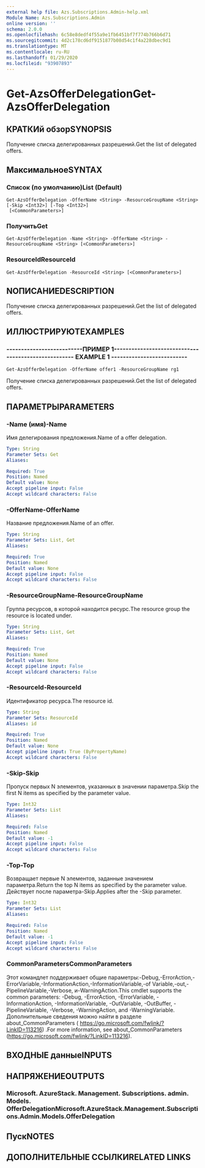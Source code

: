 ```yaml
---
external help file: Azs.Subscriptions.Admin-help.xml
Module Name: Azs.Subscriptions.Admin
online version: ''
schema: 2.0.0
ms.openlocfilehash: 6c58e8dedf4f55a9e1fb6451bf7f774b766b6d71
ms.sourcegitcommit: 4d2c178cd6df9151877b08d54c1f4a228dbec9d1
ms.translationtype: MT
ms.contentlocale: ru-RU
ms.lasthandoff: 01/29/2020
ms.locfileid: "93907893"
---
```

# <span data-ttu-id="0f18a-101">Get-AzsOfferDelegation</span><span class="sxs-lookup"><span data-stu-id="0f18a-101">Get-AzsOfferDelegation</span></span>

## <span data-ttu-id="0f18a-102">КРАТКИй обзор</span><span class="sxs-lookup"><span data-stu-id="0f18a-102">SYNOPSIS</span></span>
<span data-ttu-id="0f18a-103">Получение списка делегированных разрешений.</span><span class="sxs-lookup"><span data-stu-id="0f18a-103">Get the list of delegated offers.</span></span>

## <span data-ttu-id="0f18a-104">Максимальное</span><span class="sxs-lookup"><span data-stu-id="0f18a-104">SYNTAX</span></span>

### <span data-ttu-id="0f18a-105">Список (по умолчанию)</span><span class="sxs-lookup"><span data-stu-id="0f18a-105">List (Default)</span></span>
```
Get-AzsOfferDelegation -OfferName <String> -ResourceGroupName <String> [-Skip <Int32>] [-Top <Int32>]
 [<CommonParameters>]
```

### <span data-ttu-id="0f18a-106">Получить</span><span class="sxs-lookup"><span data-stu-id="0f18a-106">Get</span></span>
```
Get-AzsOfferDelegation -Name <String> -OfferName <String> -ResourceGroupName <String> [<CommonParameters>]
```

### <span data-ttu-id="0f18a-107">ResourceId</span><span class="sxs-lookup"><span data-stu-id="0f18a-107">ResourceId</span></span>
```
Get-AzsOfferDelegation -ResourceId <String> [<CommonParameters>]
```

## <span data-ttu-id="0f18a-108">NОПИСАНИЕ</span><span class="sxs-lookup"><span data-stu-id="0f18a-108">DESCRIPTION</span></span>
<span data-ttu-id="0f18a-109">Получение списка делегированных разрешений.</span><span class="sxs-lookup"><span data-stu-id="0f18a-109">Get the list of delegated offers.</span></span>

## <span data-ttu-id="0f18a-110">ИЛЛЮСТРИРУЮТ</span><span class="sxs-lookup"><span data-stu-id="0f18a-110">EXAMPLES</span></span>

### <span data-ttu-id="0f18a-111">--------------------------ПРИМЕР 1--------------------------</span><span class="sxs-lookup"><span data-stu-id="0f18a-111">-------------------------- EXAMPLE 1 --------------------------</span></span>
```
Get-AzsOfferDelegation -OfferName offer1 -ResourceGroupName rg1
```

<span data-ttu-id="0f18a-112">Получение списка делегированных разрешений.</span><span class="sxs-lookup"><span data-stu-id="0f18a-112">Get the list of delegated offers.</span></span>

## <span data-ttu-id="0f18a-113">ПАРАМЕТРЫ</span><span class="sxs-lookup"><span data-stu-id="0f18a-113">PARAMETERS</span></span>

### <span data-ttu-id="0f18a-114">-Name (имя)</span><span class="sxs-lookup"><span data-stu-id="0f18a-114">-Name</span></span>
<span data-ttu-id="0f18a-115">Имя делегирования предложения.</span><span class="sxs-lookup"><span data-stu-id="0f18a-115">Name of a offer delegation.</span></span>

```yaml
Type: String
Parameter Sets: Get
Aliases: 

Required: True
Position: Named
Default value: None
Accept pipeline input: False
Accept wildcard characters: False
```

### <span data-ttu-id="0f18a-116">-OfferName</span><span class="sxs-lookup"><span data-stu-id="0f18a-116">-OfferName</span></span>
<span data-ttu-id="0f18a-117">Название предложения.</span><span class="sxs-lookup"><span data-stu-id="0f18a-117">Name of an offer.</span></span>

```yaml
Type: String
Parameter Sets: List, Get
Aliases: 

Required: True
Position: Named
Default value: None
Accept pipeline input: False
Accept wildcard characters: False
```

### <span data-ttu-id="0f18a-118">-ResourceGroupName</span><span class="sxs-lookup"><span data-stu-id="0f18a-118">-ResourceGroupName</span></span>
<span data-ttu-id="0f18a-119">Группа ресурсов, в которой находится ресурс.</span><span class="sxs-lookup"><span data-stu-id="0f18a-119">The resource group the resource is located under.</span></span>

```yaml
Type: String
Parameter Sets: List, Get
Aliases: 

Required: True
Position: Named
Default value: None
Accept pipeline input: False
Accept wildcard characters: False
```

### <span data-ttu-id="0f18a-120">-ResourceId</span><span class="sxs-lookup"><span data-stu-id="0f18a-120">-ResourceId</span></span>
<span data-ttu-id="0f18a-121">Идентификатор ресурса.</span><span class="sxs-lookup"><span data-stu-id="0f18a-121">The resource id.</span></span>

```yaml
Type: String
Parameter Sets: ResourceId
Aliases: id

Required: True
Position: Named
Default value: None
Accept pipeline input: True (ByPropertyName)
Accept wildcard characters: False
```

### <span data-ttu-id="0f18a-122">-Skip</span><span class="sxs-lookup"><span data-stu-id="0f18a-122">-Skip</span></span>
<span data-ttu-id="0f18a-123">Пропуск первых N элементов, указанных в значении параметра.</span><span class="sxs-lookup"><span data-stu-id="0f18a-123">Skip the first N items as specified by the parameter value.</span></span>

```yaml
Type: Int32
Parameter Sets: List
Aliases: 

Required: False
Position: Named
Default value: -1
Accept pipeline input: False
Accept wildcard characters: False
```

### <span data-ttu-id="0f18a-124">-Top</span><span class="sxs-lookup"><span data-stu-id="0f18a-124">-Top</span></span>
<span data-ttu-id="0f18a-125">Возвращает первые N элементов, заданные значением параметра.</span><span class="sxs-lookup"><span data-stu-id="0f18a-125">Return the top N items as specified by the parameter value.</span></span>
<span data-ttu-id="0f18a-126">Действует после параметра-Skip.</span><span class="sxs-lookup"><span data-stu-id="0f18a-126">Applies after the -Skip parameter.</span></span>

```yaml
Type: Int32
Parameter Sets: List
Aliases: 

Required: False
Position: Named
Default value: -1
Accept pipeline input: False
Accept wildcard characters: False
```

### <span data-ttu-id="0f18a-127">CommonParameters</span><span class="sxs-lookup"><span data-stu-id="0f18a-127">CommonParameters</span></span>
<span data-ttu-id="0f18a-128">Этот командлет поддерживает общие параметры:-Debug,-ErrorAction,-ErrorVariable,-InformationAction,-InformationVariable,-of Variable,-out,-PipelineVariable,-Verbose, и-WarningAction.</span><span class="sxs-lookup"><span data-stu-id="0f18a-128">This cmdlet supports the common parameters: -Debug, -ErrorAction, -ErrorVariable, -InformationAction, -InformationVariable, -OutVariable, -OutBuffer, -PipelineVariable, -Verbose, -WarningAction, and -WarningVariable.</span></span> <span data-ttu-id="0f18a-129">Дополнительные сведения можно найти в разделе about_CommonParameters ( https://go.microsoft.com/fwlink/?LinkID=113216) .</span><span class="sxs-lookup"><span data-stu-id="0f18a-129">For more information, see about_CommonParameters (https://go.microsoft.com/fwlink/?LinkID=113216).</span></span>

## <span data-ttu-id="0f18a-130">ВХОДНЫЕ данные</span><span class="sxs-lookup"><span data-stu-id="0f18a-130">INPUTS</span></span>

## <span data-ttu-id="0f18a-131">НАПРЯЖЕНИЕ</span><span class="sxs-lookup"><span data-stu-id="0f18a-131">OUTPUTS</span></span>

### <span data-ttu-id="0f18a-132">Microsoft. AzureStack. Management. Subscriptions. admin. Models. OfferDelegation</span><span class="sxs-lookup"><span data-stu-id="0f18a-132">Microsoft.AzureStack.Management.Subscriptions.Admin.Models.OfferDelegation</span></span>

## <span data-ttu-id="0f18a-133">Пуск</span><span class="sxs-lookup"><span data-stu-id="0f18a-133">NOTES</span></span>

## <span data-ttu-id="0f18a-134">ДОПОЛНИТЕЛЬНЫЕ ССЫЛКИ</span><span class="sxs-lookup"><span data-stu-id="0f18a-134">RELATED LINKS</span></span>

